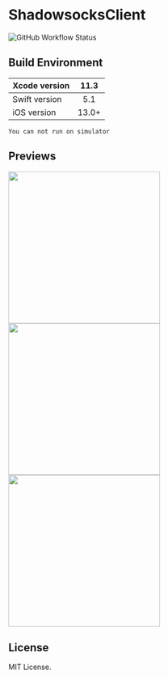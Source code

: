 # ShadowsocksClient

![GitHub Workflow Status](https://img.shields.io/github/workflow/status/NingLi-iOSer/ShadowsocksClient/swift_build)

## Build Environment
| Xcode version | 11.3 |
|---|:---:|
| Swift version | 5.1 |
| iOS version | 13.0+ |

```You can not run on simulator```

## Previews
<img src="https://github.com/NingLi-iOSer/ShadowsocksClient/blob/master/previews/Home.png" width="300">
<img src="https://github.com/NingLi-iOSer/ShadowsocksClient/blob/master/previews/AddRoute.png" width="300">
<img src="https://github.com/NingLi-iOSer/ShadowsocksClient/blob/master/previews/RouteList.png" width="300">

## License
MIT License.
